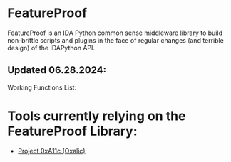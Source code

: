 # FeatureProof

FeatureProof is an IDA Python common sense middleware library to build non-brittle scripts and plugins in the face of regular changes (and terrible design) of the IDAPython API.

## Updated 06.28.2024:

Working Functions List: <TBD>

# Tools currently relying on the FeatureProof Library:

- [Project 0xA11c (Oxalic)](https://github.com/juanandresgs/Proj-0xA11c)
